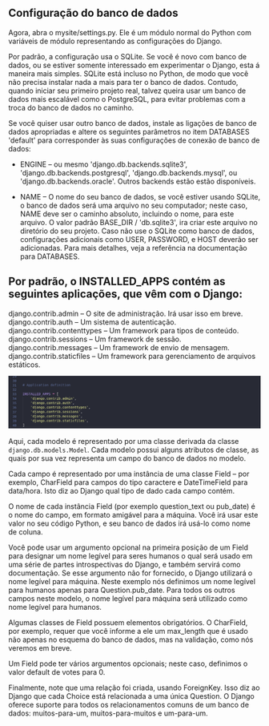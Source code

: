 ## Configuração do banco de dados

Agora, abra o mysite/settings.py. Ele é um módulo normal do Python com variáveis de módulo representando as configurações do Django.

Por padrão, a configuração usa o SQLite. Se você é novo com banco de dados, ou se estiver somente interessado em experimentar o Django, esta á maneira mais simples. SQLite está incluso no Python, de modo que você não precisa instalar nada a mais para ter o banco de dados. Contudo, quando iniciar seu primeiro projeto real, talvez queira usar um banco de dados mais escalável como o PostgreSQL, para evitar problemas com a troca do banco de dados no caminho.

Se você quiser usar outro banco de dados, instale as ligações de banco de dados apropriadas e altere os seguintes parâmetros no item DATABASES 'default' para corresponder às suas configurações de conexão de banco de dados:

* ENGINE – ou mesmo 'django.db.backends.sqlite3', 'django.db.backends.postgresql', 'django.db.backends.mysql', ou 'django.db.backends.oracle'. Outros backends estão estão disponíveis.

* NAME – O nome do seu banco de dados, se você estiver usando SQLite, o banco de dados será uma arquivo no seu computador; neste caso, NAME deve ser o caminho absoluto, incluindo o nome, para este arquivo. O valor padrão BASE_DIR / 'db.sqlite3', ira criar este arquivo no diretório do seu projeto.
Caso não use o SQLite como banco de dados, configurações adicionais como USER, PASSWORD, e HOST deverão ser adicionadas. Para mais detalhes, veja a referência na documentação para DATABASES.


## Por padrão, o INSTALLED_APPS contém as seguintes aplicações, que vêm com o Django:

django.contrib.admin – O site de administração. Irá usar isso em breve.
django.contrib.auth – Um sistema de autenticação.
django.contrib.contenttypes – Um framework para tipos de conteúdo.
django.contrib.sessions – Um framework de sessão.
django.contrib.messages – Um framework de envio de mensagem.
django.contrib.staticfiles – Um framework para gerenciamento de arquivos estáticos.

![alt text](image.png)



Aqui, cada modelo é representado por uma classe derivada da classe `django.db.models.Model`. Cada modelo possui alguns atributos de classe, as quais por sua vez representa um campo do banco de dados no modelo.

Cada campo é representado por uma instância de uma classe Field – por exemplo, CharField para campos do tipo caractere e DateTimeField para data/hora. Isto diz ao Django qual tipo de dado cada campo contém.

O nome de cada instância Field (por exemplo question_text ou pub_date) é o nome do campo, em formato amigável para a máquina. Você irá usar este valor no seu código Python, e seu banco de dados irá usá-lo como nome de coluna.

Você pode usar um argumento opcional na primeira posição de um Field para designar um nome legível para seres humanos o qual será usado em uma série de partes introspectivas do Django, e também servirá como documentação. Se esse argumento não for fornecido, o Django utilizará o nome legível para máquina. Neste exemplo nós definimos um nome legível para humanos apenas para Question.pub_date. Para todos os outros campos neste modelo, o nome legível para máquina será utilizado como nome legível para humanos.

Algumas classes de Field possuem elementos obrigatórios. O CharField, por exemplo, requer que você informe a ele um max_length que é usado não apenas no esquema do banco de dados, mas na validação, como nós veremos em breve.

Um Field pode ter vários argumentos opcionais; neste caso, definimos o valor default de votes para 0.

Finalmente, note que uma relação foi criada, usando ForeignKey. Isso diz ao Django que cada Choice está relacionada a uma única Question. O Django oferece suporte para todos os relacionamentos comuns de um banco de dados: muitos-para-um, muitos-para-muitos e um-para-um.
